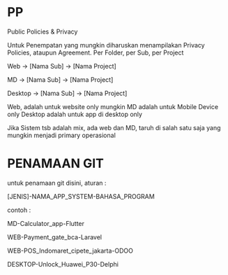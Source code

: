 # PP
Public Policies &amp; Privacy


Untuk Penempatan yang mungkin diharuskan menampilakan Privacy Policies, ataupun Agreement.
Per Folder, per Sub, per Project

Web -> [Nama Sub] -> [Nama Project]

MD -> [Nama Sub] -> [Nama Project]

Desktop -> [Nama Sub] -> [Nama Project]
  
Web, adalah untuk website only mungkin
MD adalah untuk Mobile Device only
Desktop adalah untuk app di desktop only
  
Jika Sistem tsb adalah mix, ada web dan MD, taruh di salah satu saja yang mungkin menjadi primary operasional

  
  # PENAMAAN GIT
  
  untuk penamaan git disini, aturan :
  
  [JENIS]-NAMA_APP_SYSTEM-BAHASA_PROGRAM
  
  contoh :
  
  MD-Calculator_app-Flutter
  
  WEB-Payment_gate_bca-Laravel
  
  WEB-POS_Indomaret_cipete_jakarta-ODOO
  
  DESKTOP-Unlock_Huawei_P30-Delphi
